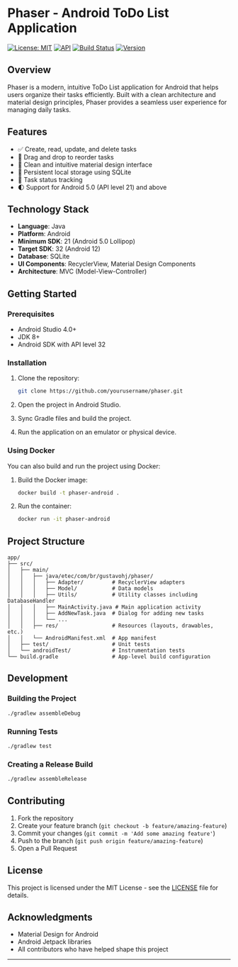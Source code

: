 # Phaser - Android ToDo List Application

[![License: MIT](https://img.shields.io/badge/License-MIT-yellow.svg)](https://opensource.org/licenses/MIT)
[![API](https://img.shields.io/badge/API-21%2B-brightgreen.svg)](https://android-arsenal.com/api?level=21)
[![Build Status](https://img.shields.io/badge/build-passing-brightgreen.svg)]()
[![Version](https://img.shields.io/badge/version-1.0.0-blue.svg)]()

## Overview

Phaser is a modern, intuitive ToDo List application for Android that helps users organize their tasks efficiently. Built with a clean architecture and material design principles, Phaser provides a seamless user experience for managing daily tasks.

[//]: # (![Phaser App Screenshot]&#40;docs/screenshot.png&#41;)

## Features

- ✅ Create, read, update, and delete tasks
- 🔄 Drag and drop to reorder tasks
- 🎨 Clean and intuitive material design interface
- 💾 Persistent local storage using SQLite
- 🔔 Task status tracking
- 🌓 Support for Android 5.0 (API level 21) and above

## Technology Stack

- **Language**: Java
- **Platform**: Android
- **Minimum SDK**: 21 (Android 5.0 Lollipop)
- **Target SDK**: 32 (Android 12)
- **Database**: SQLite
- **UI Components**: RecyclerView, Material Design Components
- **Architecture**: MVC (Model-View-Controller)

## Getting Started

### Prerequisites

- Android Studio 4.0+
- JDK 8+
- Android SDK with API level 32

### Installation

1. Clone the repository:
   ```bash
   git clone https://github.com/yourusername/phaser.git
   ```

2. Open the project in Android Studio.

3. Sync Gradle files and build the project.

4. Run the application on an emulator or physical device.

### Using Docker

You can also build and run the project using Docker:

1. Build the Docker image:
   ```bash
   docker build -t phaser-android .
   ```

2. Run the container:
   ```bash
   docker run -it phaser-android
   ```

## Project Structure

```
app/
├── src/
│   ├── main/
│   │   ├── java/etec/com/br/gustavohj/phaser/
│   │   │   ├── Adapter/         # RecyclerView adapters
│   │   │   ├── Model/           # Data models
│   │   │   ├── Utils/           # Utility classes including DatabaseHandler
│   │   │   ├── MainActivity.java # Main application activity
│   │   │   ├── AddNewTask.java  # Dialog for adding new tasks
│   │   │   └── ...
│   │   ├── res/                 # Resources (layouts, drawables, etc.)
│   │   └── AndroidManifest.xml  # App manifest
│   ├── test/                    # Unit tests
│   └── androidTest/             # Instrumentation tests
└── build.gradle                 # App-level build configuration
```

## Development

### Building the Project

```bash
./gradlew assembleDebug
```

### Running Tests

```bash
./gradlew test
```

### Creating a Release Build

```bash
./gradlew assembleRelease
```

## Contributing

1. Fork the repository
2. Create your feature branch (`git checkout -b feature/amazing-feature`)
3. Commit your changes (`git commit -m 'Add some amazing feature'`)
4. Push to the branch (`git push origin feature/amazing-feature`)
5. Open a Pull Request

## License

This project is licensed under the MIT License - see the [LICENSE](LICENSE) file for details.

## Acknowledgments

- Material Design for Android
- Android Jetpack libraries
- All contributors who have helped shape this project

---

